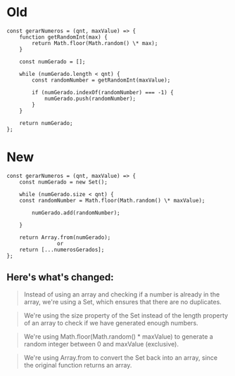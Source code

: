 # Old

```
const gerarNumeros = (qnt, maxValue) => {
    function getRandomInt(max) {
        return Math.floor(Math.random() \* max);
    }

    const numGerado = [];

    while (numGerado.length < qnt) {
        const randomNumber = getRandomInt(maxValue);

        if (numGerado.indexOf(randomNumber) === -1) {
            numGerado.push(randomNumber);
        }
    }

    return numGerado;
};
```

# New

```
const gerarNumeros = (qnt, maxValue) => {
    const numGerado = new Set();

    while (numGerado.size < qnt) {
    const randomNumber = Math.floor(Math.random() \* maxValue);

        numGerado.add(randomNumber);

    }

    return Array.from(numGerado);
                or
    return [...numerosGerados];
};
```

## Here's what's changed:

> Instead of using an array and checking if a number is already in the array, we're using a Set, which ensures that there are no duplicates.

> We're using the size property of the Set instead of the length property of an array to check if we have generated enough numbers.

> We're using Math.floor(Math.random() \* maxValue) to generate a random integer between 0 and maxValue (exclusive).

> We're using Array.from to convert the Set back into an array, since the original function returns an array.
